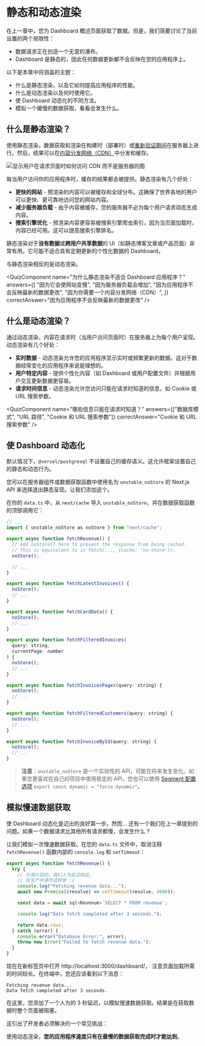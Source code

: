 # 静态和动态渲染

在上一章中，您为 Dashboard 概述页面获取了数据。但是，我们简要讨论了当前设置的两个局限性：

- 数据请求正在创造一个无意的瀑布。
- Dashboard 是静态的，因此任何数据更新都不会反映在您的应用程序上。

以下是本章中将涵盖的主题：

- 什么是静态渲染，以及它如何提高应用程序的性能。
- 什么是动态渲染以及何时使用它。
- 使 Dashboard 动态化的不同方法。
- 模拟一个缓慢的数据获取，看看会发生什么。

## 什么是静态渲染？

使用静态渲染，数据获取和渲染在构建时（部署时）或[重新验证期间](https://nextjs.org/docs/app/building-your-application/data-fetching/fetching-caching-and-revalidating#revalidating-data)在服务器上进行。然后，结果可以在[内容分发网络（CDN）](https://nextjs.org/docs/app/building-your-application/rendering/server-components#static-rendering-default)中分发和缓存。

![显示用户在请求页面时如何访问 CDN 而不是服务器的图](https://ngte-superbed.oss-cn-beijing.aliyuncs.com/book/nextjs-learn-cn/public/chapter8-static-site-generation.avif)

每当用户访问你的应用程序时，缓存的结果都会被提供。静态渲染有几个好处：

- **更快的网站** - 预渲染的内容可以被缓存和全球分布。这确保了世界各地的用户可以更快、更可靠地访问您的网站内容。
- **减少服务器负载** - 由于内容被缓存，您的服务器不必为每个用户请求动态生成内容。
- **搜索引擎优化** - 预渲染内容更容易被搜索引擎爬虫索引，因为当页面加载时，内容已经可用。这可以提高搜索引擎排名。

静态渲染对于**没有数据**或**跨用户共享数据**的 UI（如静态博客文章或产品页面）非常有用。它可能不适合具有定期更新的个性化数据的 Dashboard。

与静态渲染相反的是动态渲染。

<QuizComponent
name="为什么静态渲染不适合 Dashboard 应用程序？"
answers={[
"因为它会使网站变慢",
"因为服务器负载会增加",
"因为应用程序不会反映最新的数据更改",
"因为你需要一个内容分发网络（CDN）",
]}
correctAnswer="因为应用程序不会反映最新的数据更改"
/>

## 什么是动态渲染？

通过动态渲染，内容在请求时（当用户访问页面时）在服务器上为每个用户呈现。动态渲染有几个好处：

- **实时数据** - 动态渲染允许您的应用程序显示实时或频繁更新的数据。这对于数据经常变化的应用程序来说是理想的。
- **用户特定内容** - 提供个性化内容（如 Dashboard 或用户配置文件）并根据用户交互更新数据更容易。
- **请求时间信息** - 动态渲染允许您访问只能在请求时知道的信息，如 Cookie 或 URL 搜索参数。

<QuizComponent
name="哪些信息只能在请求时知道？"
answers={["数据库模式", "URL 路径", "Cookie 和 URL 搜索参数"]}
correctAnswer="Cookie 和 URL 搜索参数"
/>

## 使 Dashboard 动态化

默认情况下，`@vercel/postgresql` 不设置自己的缓存语义。这允许框架设置自己的静态和动态行为。

您可以在服务器组件或数据获取函数中使用名为 `unstable_noStore` 的 Next.js API 来选择退出静态呈现。让我们添加这个。

在你的 `data.ts` 中，从 `next/cache` 导入 `unstable_noStore`，并在数据获取函数的顶部调用它：

```js showLineNumbers filename="/app/lib/data.ts" {2,7,13,18,26,31,36,41} copy
// ...
import { unstable_noStore as noStore } from "next/cache";

export async function fetchRevenue() {
  // Add noStore() here to prevent the response from being cached.
  // This is equivalent to in fetch(..., {cache: 'no-store'}).
  noStore();

  // ...
}

export async function fetchLatestInvoices() {
  noStore();
  // ...
}

export async function fetchCardData() {
  noStore();
  // ...
}

export async function fetchFilteredInvoices(
  query: string,
  currentPage: number
) {
  noStore();
  // ...
}

export async function fetchInvoicesPages(query: string) {
  noStore();
  // ...
}

export async function fetchFilteredCustomers(query: string) {
  noStore();
  // ...
}

export async function fetchInvoiceById(query: string) {
  noStore();
  // ...
}
```

> **注意**：`unstable_noStore` 是一个实验性的 API，可能在将来发生变化。如果您更喜欢在自己的项目中使用稳定的 API，您也可以使用 [Segment 配置选项](https://nextjs.org/docs/app/api-reference/file-conventions/route-segment-config) `export const dynamic = "force-dynamic"`。

## 模拟慢速数据获取

使 Dashboard 动态化是迈出的良好第一步。然而... 还有一个我们在上一章提到的问题。如果一个数据请求比其他所有请求都慢，会发生什么？

让我们模拟一次慢速数据获取。在您的 `data.ts` 文件中，取消注释 `fetchRevenue()` 函数内部的 `console.log` 和 `setTimeout`：

```ts showLineNumbers filename="/app/lib/data.ts" {5-6,10} copy
export async function fetchRevenue() {
  try {
    // 为演示目的，我们人为延迟响应。
    // 在生产中请勿这样做 :)
    console.log("Fetching revenue data...");
    await new Promise((resolve) => setTimeout(resolve, 3000));

    const data = await sql<Revenue>`SELECT * FROM revenue`;

    console.log("Data fetch completed after 3 seconds.");

    return data.rows;
  } catch (error) {
    console.error("Database Error:", error);
    throw new Error("Failed to fetch revenue data.");
  }
}
```

现在在新标签页中打开 http://localhost:3000/dashboard/， 注意页面加载所需的时间较长。在终端中，您还应该看到以下消息：

```
Fetching revenue data...
Data fetch completed after 3 seconds.
```

在这里，您添加了一个人为的 3 秒延迟，以模拟慢速数据获取。结果是在获取数据时整个页面被阻塞。

这引出了开发者必须解决的一个常见挑战：

使用动态渲染，**您的应用程序速度只有在最慢的数据获取完成时才能达到**。
